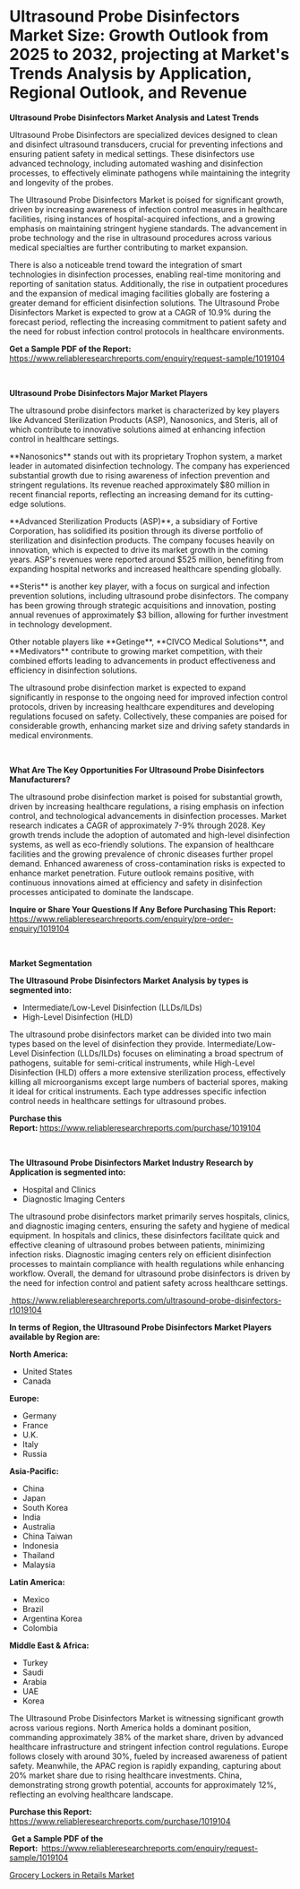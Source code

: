 <p><h1>Ultrasound Probe Disinfectors Market Size: Growth Outlook from 2025 to 2032, projecting at Market's Trends Analysis by Application, Regional Outlook, and Revenue</h1></p><p><strong>Ultrasound Probe Disinfectors Market Analysis and Latest Trends</strong></p>
<p><p>Ultrasound Probe Disinfectors are specialized devices designed to clean and disinfect ultrasound transducers, crucial for preventing infections and ensuring patient safety in medical settings. These disinfectors use advanced technology, including automated washing and disinfection processes, to effectively eliminate pathogens while maintaining the integrity and longevity of the probes.</p><p>The Ultrasound Probe Disinfectors Market is poised for significant growth, driven by increasing awareness of infection control measures in healthcare facilities, rising instances of hospital-acquired infections, and a growing emphasis on maintaining stringent hygiene standards. The advancement in probe technology and the rise in ultrasound procedures across various medical specialties are further contributing to market expansion. </p><p>There is also a noticeable trend toward the integration of smart technologies in disinfection processes, enabling real-time monitoring and reporting of sanitation status. Additionally, the rise in outpatient procedures and the expansion of medical imaging facilities globally are fostering a greater demand for efficient disinfection solutions. The Ultrasound Probe Disinfectors Market is expected to grow at a CAGR of 10.9% during the forecast period, reflecting the increasing commitment to patient safety and the need for robust infection control protocols in healthcare environments.</p></p>
<p><strong>Get a Sample PDF of the Report:&nbsp;</strong> <a href="https://www.reliableresearchreports.com/enquiry/request-sample/1019104?utm_campaign=2734&utm_medium=2&utm_source=Github&utm_content=ia&utm_term=21032025&utm_id=ultrasound-probe-disinfectors">https://www.reliableresearchreports.com/enquiry/request-sample/1019104</a></p>
<p>&nbsp;</p>
<p><strong>Ultrasound Probe Disinfectors Major Market Players</strong></p>
<p><p>The ultrasound probe disinfectors market is characterized by key players like Advanced Sterilization Products (ASP), Nanosonics, and Steris, all of which contribute to innovative solutions aimed at enhancing infection control in healthcare settings. </p><p>**Nanosonics** stands out with its proprietary Trophon system, a market leader in automated disinfection technology. The company has experienced substantial growth due to rising awareness of infection prevention and stringent regulations. Its revenue reached approximately $80 million in recent financial reports, reflecting an increasing demand for its cutting-edge solutions.</p><p>**Advanced Sterilization Products (ASP)**, a subsidiary of Fortive Corporation, has solidified its position through its diverse portfolio of sterilization and disinfection products. The company focuses heavily on innovation, which is expected to drive its market growth in the coming years. ASP's revenues were reported around $525 million, benefiting from expanding hospital networks and increased healthcare spending globally.</p><p>**Steris** is another key player, with a focus on surgical and infection prevention solutions, including ultrasound probe disinfectors. The company has been growing through strategic acquisitions and innovation, posting annual revenues of approximately $3 billion, allowing for further investment in technology development. </p><p>Other notable players like **Getinge**, **CIVCO Medical Solutions**, and **Medivators** contribute to growing market competition, with their combined efforts leading to advancements in product effectiveness and efficiency in disinfection solutions.</p><p>The ultrasound probe disinfection market is expected to expand significantly in response to the ongoing need for improved infection control protocols, driven by increasing healthcare expenditures and developing regulations focused on safety. Collectively, these companies are poised for considerable growth, enhancing market size and driving safety standards in medical environments.</p></p>
<p>&nbsp;</p>
<p><strong>What Are The Key Opportunities For Ultrasound Probe Disinfectors Manufacturers?</strong></p>
<p><p>The ultrasound probe disinfection market is poised for substantial growth, driven by increasing healthcare regulations, a rising emphasis on infection control, and technological advancements in disinfection processes. Market research indicates a CAGR of approximately 7-9% through 2028. Key growth trends include the adoption of automated and high-level disinfection systems, as well as eco-friendly solutions. The expansion of healthcare facilities and the growing prevalence of chronic diseases further propel demand. Enhanced awareness of cross-contamination risks is expected to enhance market penetration. Future outlook remains positive, with continuous innovations aimed at efficiency and safety in disinfection processes anticipated to dominate the landscape.</p></p>
<p><strong>Inquire or Share Your Questions If Any Before Purchasing This Report:</strong> <a href="https://www.reliableresearchreports.com/enquiry/pre-order-enquiry/1019104?utm_campaign=2734&utm_medium=2&utm_source=Github&utm_content=ia&utm_term=21032025&utm_id=ultrasound-probe-disinfectors">https://www.reliableresearchreports.com/enquiry/pre-order-enquiry/1019104</a></p>
<p>&nbsp;</p>
<p><strong>Market Segmentation</strong></p>
<p><strong>The Ultrasound Probe Disinfectors Market Analysis by types is segmented into:</strong></p>
<p><ul><li>Intermediate/Low-Level Disinfection (LLDs/ILDs)</li><li>High-Level Disinfection (HLD)</li></ul></p>
<p><p>The ultrasound probe disinfectors market can be divided into two main types based on the level of disinfection they provide. Intermediate/Low-Level Disinfection (LLDs/ILDs) focuses on eliminating a broad spectrum of pathogens, suitable for semi-critical instruments, while High-Level Disinfection (HLD) offers a more extensive sterilization process, effectively killing all microorganisms except large numbers of bacterial spores, making it ideal for critical instruments. Each type addresses specific infection control needs in healthcare settings for ultrasound probes.</p></p>
<p><strong>Purchase this Report:&nbsp;</strong><a href="https://www.reliableresearchreports.com/purchase/1019104?utm_campaign=2734&utm_medium=2&utm_source=Github&utm_content=ia&utm_term=21032025&utm_id=ultrasound-probe-disinfectors">https://www.reliableresearchreports.com/purchase/1019104</a></p>
<p>&nbsp;</p>
<p><strong>The Ultrasound Probe Disinfectors Market Industry Research by Application is segmented into:</strong></p>
<p><ul><li>Hospital and Clinics</li><li>Diagnostic Imaging Centers</li></ul></p>
<p><p>The ultrasound probe disinfectors market primarily serves hospitals, clinics, and diagnostic imaging centers, ensuring the safety and hygiene of medical equipment. In hospitals and clinics, these disinfectors facilitate quick and effective cleaning of ultrasound probes between patients, minimizing infection risks. Diagnostic imaging centers rely on efficient disinfection processes to maintain compliance with health regulations while enhancing workflow. Overall, the demand for ultrasound probe disinfectors is driven by the need for infection control and patient safety across healthcare settings.</p></p>
<p><a href="https://www.reliableresearchreports.com/ultrasound-probe-disinfectors-r1019104?utm_campaign=2734&utm_medium=2&utm_source=Github&utm_content=ia&utm_term=21032025&utm_id=ultrasound-probe-disinfectors">&nbsp;https://www.reliableresearchreports.com/ultrasound-probe-disinfectors-r1019104</a></p>
<p><strong>In terms of Region, the Ultrasound Probe Disinfectors Market Players available by Region are:</strong></p>
<p>
    <p> <strong> North America: </strong>
        <ul>
            <li>United States</li>
            <li>Canada</li>
        </ul>
        </p> 
    <p> <strong> Europe: </strong>
        <ul>
            <li>Germany</li>
            <li>France</li>
            <li>U.K.</li>
            <li>Italy</li>
            <li>Russia</li>
        </ul>
        </p> 
    <p> <strong> Asia-Pacific: </strong>
        <ul>
            <li>China</li>
            <li>Japan</li>
            <li>South Korea</li>
            <li>India</li>
            <li>Australia</li>
            <li>China Taiwan</li>
            <li>Indonesia</li>
            <li>Thailand</li>
            <li>Malaysia</li>
        </ul>
        </p> 
    <p> <strong> Latin America: </strong>
        <ul>
            <li>Mexico</li>
            <li>Brazil</li>
            <li>Argentina Korea</li>
            <li>Colombia</li>
        </ul>
        </p> 
    <p> <strong> Middle East & Africa: </strong>
        <ul>
            <li>Turkey</li>
            <li>Saudi</li>
            <li>Arabia</li>
            <li>UAE</li>
            <li>Korea</li>
        </ul>
    </p>
    </p>
<p><p>The Ultrasound Probe Disinfectors Market is witnessing significant growth across various regions. North America holds a dominant position, commanding approximately 38% of the market share, driven by advanced healthcare infrastructure and stringent infection control regulations. Europe follows closely with around 30%, fueled by increased awareness of patient safety. Meanwhile, the APAC region is rapidly expanding, capturing about 20% market share due to rising healthcare investments. China, demonstrating strong growth potential, accounts for approximately 12%, reflecting an evolving healthcare landscape.</p></p>
<p><strong>Purchase this Report: </strong><a href="https://www.reliableresearchreports.com/purchase/1019104?utm_campaign=2734&utm_medium=2&utm_source=Github&utm_content=ia&utm_term=21032025&utm_id=ultrasound-probe-disinfectors">https://www.reliableresearchreports.com/purchase/1019104</a></p>
<p>&nbsp;<strong>Get a Sample PDF of the Report:&nbsp;&nbsp;</strong><a href="https://www.reliableresearchreports.com/enquiry/request-sample/1019104?utm_campaign=2734&utm_medium=2&utm_source=Github&utm_content=ia&utm_term=21032025&utm_id=ultrasound-probe-disinfectors">https://www.reliableresearchreports.com/enquiry/request-sample/1019104</a></p>
<p><strong></strong></p>
<p><p><a href="https://github.com/langolaskark/Market-Research-Report-List-1/blob/main/grocery-lockers-in-retails-market.md?utm_campaign=2734&utm_medium=2&utm_source=Github&utm_content=ia&utm_term=21032025&utm_id=ultrasound-probe-disinfectors">Grocery Lockers in Retails Market</a></p></p>